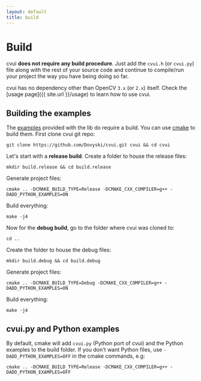 ```yaml
---
layout: default
title: build
---
```


# Build

cvui **does not require any build procedure**. Just add the `cvui.h` (or `cvui.py`) file along with the rest of your source code and continue to compile/run your project the way you have being doing so far.

cvui has no dependency other than OpenCV `3.x` (or `2.x`) itself. Check the [usage page]({{ site.url }}/usage) to learn how to use cvui.

## Building the examples

The [examples](https://github.com/Dovyski/cvui/tree/master/example) provided with the lib do require a build. You can use [cmake](https://cmake.org) to build them.
First clone cvui git repo:

```
git clone https://github.com/Dovyski/cvui.git cvui && cd cvui
```

Let's start with a __release build__. Create a folder to house the release files:

```
mkdir build.release && cd build.release
```

Generate project files:

```
cmake .. -DCMAKE_BUILD_TYPE=Release -DCMAKE_CXX_COMPILER=g++ -DADD_PYTHON_EXAMPLES=ON
```

Build everything:

```
make -j4
```

Now for the __debug build__, go to the folder where cvui was cloned to:

```
cd ..
```

Create the folder to house the debug files:

```
mkdir build.debug && cd build.debug
```

Generate project files:

```
cmake .. -DCMAKE_BUILD_TYPE=Debug -DCMAKE_CXX_COMPILER=g++ -DADD_PYTHON_EXAMPLES=ON
```

Build everything:

```
make -j4
```

## cvui.py and Python examples

By default, cmake will add `cvui.py` (Python port of cvui) and the Python examples to the build folder. If you don't want Python files, use `-DADD_PYTHON_EXAMPLES=OFF` in the cmake commands, e.g:

```
cmake .. -DCMAKE_BUILD_TYPE=Release -DCMAKE_CXX_COMPILER=g++ -DADD_PYTHON_EXAMPLES=OFF
```
